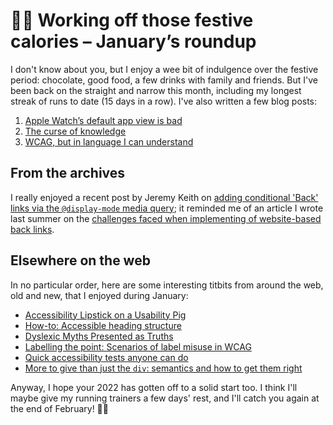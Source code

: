 # 🏃‍♂️ Working off those festive calories – January’s roundup

I don't know about you, but I enjoy a wee bit of indulgence over the festive period: chocolate, good food, a few drinks with family and friends. But I've been back on the straight and narrow this month, including my longest streak of runs to date (15 days in a row). I've also written a few blog posts:

1. [Apple Watch’s default app view is bad](https://www.tempertemper.net/blog/apple-watchs-default-app-view-is-bad)
2. [The curse of knowledge](https://www.tempertemper.net/blog/the-curse-of-knowledge)
3. [WCAG, but in language I can understand](https://www.tempertemper.net/blog/wcag-but-in-language-i-can-understand)


## From the archives

I really enjoyed a recent post by Jeremy Keith on [adding conditional 'Back' links via the `@display-mode` media query](https://adactio.com/journal/18762); it reminded me of an article I wrote last summer on the [challenges faced when implementing of website-based back links](https://www.tempertemper.net/blog/the-trouble-with-back-links).


## Elsewhere on the web

In no particular order, here are some interesting titbits from around the web, old and new, that I enjoyed during January:

- [Accessibility Lipstick on a Usability Pig](https://webaim.org/blog/accessibility-lipstick-on-a-usability-pig/)
- [How-to: Accessible heading structure](https://www.a11yproject.com/posts/how-to-accessible-heading-structure/)
- [Dyslexic Myths Presented as Truths](https://www.linkedin.com/pulse/dyslexic-myths-presented-truths-gareth-ford-williams/)
- [Labelling the point: Scenarios of label misuse in WCAG](https://www.tpgi.com/labeling-the-point-scenarios-of-label-misuse-in-wcag/)
- [Quick accessibility tests anyone can do](https://tetralogical.com/blog/2022/01/18/quick-accessibility-tests-anyone-can-do/)
- [More to give than just the `div`: semantics and how to get them right](https://hiddedevries.nl/en/blog/2022-01-23-more-to-give-than-just-the-div-semantics-and-how-to-get-them-right)

Anyway, I hope your 2022 has gotten off to a solid start too. I think I'll maybe give my running trainers a few days' rest, and I'll catch you again at the end of February! 👟👟
